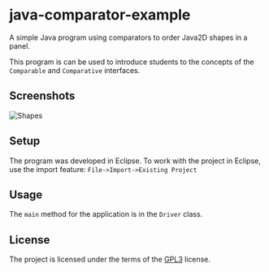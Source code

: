 # java-comparator-example

A simple Java program using comparators to order Java2D shapes in a
panel.

This program is can be used to introduce students to the concepts of
the `Comparable` and `Comparative` interfaces.

## Screenshots

![Shapes](https://raw.githubusercontent.com/wiki/markroyer/java-comparator-example/shapes.png
"Shapes Comparator Example")

## Setup

The program was developed in Eclipse.  To work with the project in
Eclipse, use the import feature: `File->Import->Existing Project`

## Usage

The `main` method for the application is in the `Driver` class.

## License

The project is licensed under the terms of the
[GPL3](https://www.gnu.org/licenses/gpl-3.0.en.html) license.